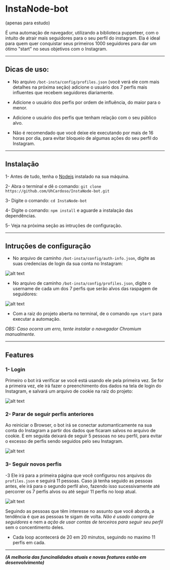 # InstaNode-bot

(apenas para estudo)

É uma automação de navegador, utilizando a biblioteca puppeteer, com o intuito de atrair mais seguidores para o seu perfil do instagram. Ela é ideal para quem quer conquistar seus primeiros 1000 seguidores para dar um ótimo "start" no seus objetivos com o Instagram.

---
## Dicas de uso:

- No arquivo `/bot-insta/config/profiles.json` (você verá ele com mais detalhes na próxima seção) adicione o usuário dos 7 perfis mais influentes que recebem seguidores diariamente.

- Adicione o usuário dos perfis por ordem de influência, do maior para o menor.

- Adicione o usuário dos perfis que tenham relação com o seu público alvo.

- Não é recomendado que você deixe ele executando por mais de 16 horas por dia, para evitar bloqueio de algumas ações do seu perfil do Instagram.

---
## Instalação

1- Antes de tudo, tenha o [Nodejs](https://nodejs.org) instalado na sua máquina.

2- Abra o terminal e dê o comando: `git clone https://github.com/UhCardoso/InstaNode-bot.git`

3- Digite o comando: `cd InstaNode-bot`

4- Digite o comando: `npm install` e aguarde a instalação das dependências.

5- Veja na próxima seção as intruções de configuração.

---
## Intruções de configuração

- No arquivo de caminho `/bot-insta/config/auth-info.json`, digite as suas credencias de login da sua conta no Instagram:

![alt text](https://thumbs2.imgbox.com/d6/d3/xNSPUk73_t.png)

- No arquivo de caminho `/bot-insta/config/profiles.json`, digite o username de cada um dos 7 perfis que serão alvos das raspagem de seguidores:

![alt text](https://thumbs2.imgbox.com/58/35/EN0t9piV_t.png)

- Com a raiz do projeto aberta no terminal, de o comando `npm start` para executar a automação.

*OBS: Caso ocorra um erro, tente instalar o navegador Chromium manualmente.*

---
## Features

### 1- Login

Primeiro o bot irá verificar se você está usando ele pela primeira vez. Se for a primeira vez, ele irá fazer o preenchimento dos dados na tela de login do Instagram, e salvará um arquivo de cookie na raíz do projeto: 

![alt text](https://s4.gifyu.com/images/logine0c5771d1a36a5bb.gif)

### 2- Parar de seguir perfis anteriores

Ao reiniciar o Browser, o bot irá se conectar automanticamente na sua conta do Instagram a partir dos dados que ficaram salvos no arquivo de cookie. E em seguida deixará de seguir 5 pessoas no seu perfil, para evitar o excesso de perfis sendo seguidos pelo seu Instagram.

![alt text](https://s4.gifyu.com/images/parar-seguir.gif)

### 3- Seguir novos perfis

-3 Ele irá para a primeira página que você configurou nos arquivos do `profiles.json` e seguirá 11 pessoas. Caso já tenha seguido as pessoas antes, ele irá para o segundo perfil alvo, fazendo isso sucessivamente até percorrer os 7 perfis alvos ou até seguir 11 perfis no loop atual.

![alt text](https://s4.gifyu.com/images/seguir.gif)

Seguindo as pessoas que têm interesse no assunto que você aborda, a tendência é que as pessoas te sigam de volta. *Não é usado compra de seguidores* e nem a *ação de usar contas de terceiros para seguir seu perfil* sem o concentimento deles. 

- Cada loop acontecerá de 20 em 20 minutos, seguindo no maximo 11 perfis em cada.

---
***(A melhoria das funcinalidades atuais e novas features estão em desenvolvimento)***
